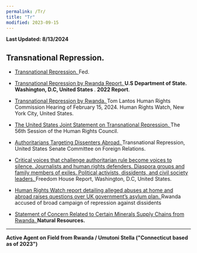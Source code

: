 ```yaml
---
permalink: /Tr/
title: "Tr"
modified: 2023-09-15
---
```






<b> Last Updated: 8/13/2024 </b>


## Transnational Repression.




- <a href="https://www.fbi.gov/investigate/counterintelligence/transnational-repression"> Transnational Repression. </a> Fed.


- <a href="https://www.state.gov/reports/2022-country-reports-on-human-rights-practices/rwanda/#:~:text=Transnational%20Repression,-There%20were%20reports&text=Extraterritorial%20Killing%2C%20Kidnapping%2C%20Forced%20Returns,purposes%20of%20politically%20motivated%20reprisal.TR">  Transnational Repression by Rwanda Report. </a> <b> U.S Department of State. Washington, D.C, United States </b>. <b>2022 Report</b>.



- <a href="https://www.hrw.org/news/2024/02/15/transnational-repression-rwanda"> Transnational Repression by Rwanda.  </a> Tom Lantos Human Rights Commission Hearing of February 15, 2024. Human Rights Watch, New York City, United States.


  
- <a href="https://geneva.usmission.gov/2024/06/26/joint-statement-on-transnational-repression/"> The United States Joint Statement on Transnational Repression. </a> The 56th Session of the Human Rights Council.


- <a href="https://www.foreign.senate.gov/hearings/transnational-repression-authoritarians-targeting-disssenters-abroad">  Authoritarians Targeting Dissenters Abroad. </a> Transnational Repression, United States Senate Committee on Foreign Relations.


- <a href="https://freedomhouse.org/report/transnational-repression"> Critical voices that challenge authoritarian rule become voices to silence. Journalists and human rights defenders. Diaspora groups and family members of exiles. Political activists, dissidents, and civil society leaders. </a>  Freedom House Report, Washington, D.C, United States.


- <a href="https://www.theguardian.com/world/2023/oct/10/rwanda-accused-of-broad-campaign-of-repression-against-dissidents"> Human Rights Watch report detailing alleged abuses at home and abroad raises questions over UK government’s asylum plan.  </a> Rwanda accused of broad campaign of repression against dissidents


- <a href="https://cd.usembassy.gov/statement-of-concern-related-to-certain-minerals-supply-chains-from-rwanda-and-eastern-democratic-republic-of-the-congo-contributing-to-the-ongoing-co/"> Statement of Concern Related to Certain Minerals Supply Chains from Rwanda. </a> <b> Natural Resources.</b>


<hr style="height:2px;border-width:0;color:gray;background-color:gray">  




<b> Active Agent on Field from Rwanda / Umutoni Stella ("Connecticut based as of 2023") </b>


